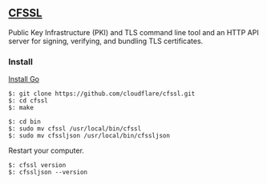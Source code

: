 ## [CFSSL](https://github.com/cloudflare/cfssl)

Public Key Infrastructure (PKI) and TLS command line tool and an HTTP API server for signing, verifying, and bundling TLS certificates.  

### Install

[Install Go](../../../../Software/ProgrammingLanguage/Go)  

```
$: git clone https://github.com/cloudflare/cfssl.git
$: cd cfssl
$: make

$: cd bin
$: sudo mv cfssl /usr/local/bin/cfssl
$: sudo mv cfssljson /usr/local/bin/cfssljson
```

Restart your computer.  

```
$: cfssl version
$: cfssljson --version
```

